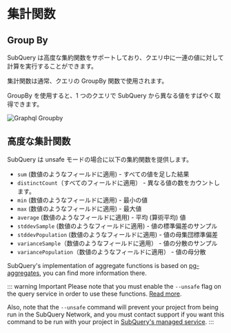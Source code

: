 # 集計関数

## Group By

SubQuery は高度な集約関数をサポートしており、クエリ中に一連の値に対して計算を実行することができます。

集計関数は通常、クエリの GroupBy 関数で使用されます。

GroupBy を使用すると、1 つのクエリで SubQuery から異なる値をすばやく取得できます。

![Graphql Groupby](/assets/img/graphql_aggregation.png)

## 高度な集計関数

SubQuery は unsafe モードの場合に以下の集約関数を提供します。

- `sum` (数値のようなフィールドに適用) - すべての値を足した結果
- `distinctCount`（すべてのフィールドに適用） - 異なる値の数をカウントします。
- `min` (数値のようなフィールドに適用) - 最小の値
- `max` (数値のようなフィールドに適用) - 最大値
- `average` (数値のようなフィールドに適用) - 平均 (算術平均) 値
- `stddevSample` (数値のようなフィールドに適用) - 値の標準偏差のサンプル
- `stddevPopulation` (数値のようなフィールドに適用) - 値の母集団標準偏差
- `varianceSample`（数値のようなフィールドに適用） - 値の分散のサンプル
- `variancePopulation`（数値のようなフィールドに適用） - 値の母分散

SubQuery's implementation of aggregate functions is based on [pg-aggregates](https://github.com/graphile/pg-aggregates), you can find more information there.

::: warning Important Please note that you must enable the `--unsafe` flag on the query service in order to use these functions. [Read more](./references.md#unsafe-query-service).

Also, note that the `--unsafe` command will prevent your project from being run in the SubQuery Network, and you must contact support if you want this command to be run with your project in [SubQuery's managed service](https://managedservice.subquery.network). :::
